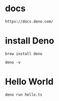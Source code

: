 # docs
```
https://docs.deno.com/
```

# install Deno

```
brew install deno

deno -v
```

# Hello World

```
deno run hello.ts
```